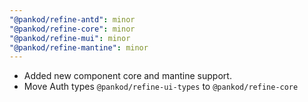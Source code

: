 ```yaml
---
"@pankod/refine-antd": minor
"@pankod/refine-core": minor
"@pankod/refine-mui": minor
"@pankod/refine-mantine": minor
---
```


- Added new <AuthPage /> component core and mantine support.
- Move Auth types `@pankod/refine-ui-types` to `@pankod/refine-core`
